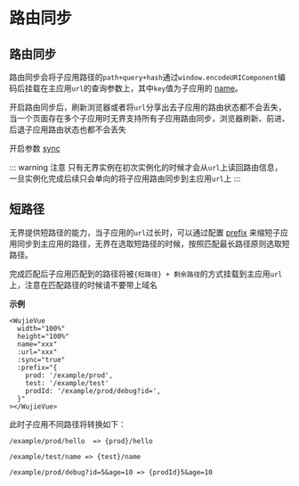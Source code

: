 # 路由同步
## 路由同步

路由同步会将子应用路径的`path+query+hash`通过`window.encodeURIComponent`编码后挂载在主应用`url`的查询参数上，其中`key`值为子应用的 [name](/api/startApp.html#name)。

开启路由同步后，刷新浏览器或者将`url`分享出去子应用的路由状态都不会丢失，当一个页面存在多个子应用时无界支持所有子应用路由同步，浏览器刷新、前进、后退子应用路由状态也都不会丢失

开启参数 [sync](/api/startApp.html#sync)

::: warning 注意
只有无界实例在初次实例化的时候才会从`url`上读回路由信息，一旦实例化完成后续只会单向的将子应用路由同步到主应用`url`上
:::

## 短路径

无界提供短路径的能力，当子应用的`url`过长时，可以通过配置 [prefix](/api/startApp.html#prefix) 来缩短子应用同步到主应用的路径，无界在选取短路径的时候，按照匹配最长路径原则选取短路径。

完成匹配后子应用匹配到的路径将被`{短路径} + 剩余路径`的方式挂载到主应用`url`上，注意在匹配路径的时候请不要带上域名

**示例**

```vue
<WujieVue
  width="100%"
  height="100%"
  name="xxx"
  :url="xxx"
  :sync="true"
  :prefix="{
    prod: '/example/prod',
    test: '/example/test'
    prodId: '/example/prod/debug?id=',
  }"
></WujieVue>

```

此时子应用不同路径将转换如下：

```
/example/prod/hello  => {prod}/hello

/example/test/name => {test}/name

/example/prod/debug?id=5&age=10 => {prodId}5&age=10
```
